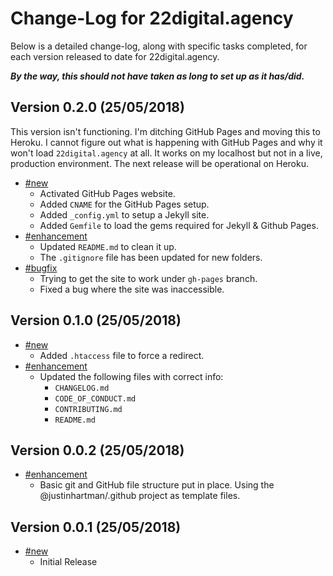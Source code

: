 # Change-Log for 22digital.agency

Below is a detailed change-log, along with specific tasks completed, for each
version released to date for 22digital.agency.

___By the way, this should not have taken as long to set  up as it has/did.___

## Version 0.2.0 (25/05/2018)

This version isn't functioning. I'm ditching GitHub Pages and moving this to
Heroku. I cannot figure out what is happening with GitHub Pages and why it
won't load `22digital.agency` at all. It works on my localhost but not
in a live, production environment. The next release will be operational
on Heroku.

- [#new](#new)
  - Activated GitHub Pages website.
  - Added `CNAME` for the GitHub Pages setup.
  - Added `_config.yml` to setup a Jekyll site.
  - Added `Gemfile` to load the gems required for Jekyll & Github Pages.
- [#enhancement](#enhancement)
  - Updated `README.md` to clean it up.
  - The `.gitignore` file has been updated for new folders.
- [#bugfix](#bugfix)
  - Trying to get the site to work under `gh-pages` branch.
  - Fixed a bug where the site was inaccessible.

## Version 0.1.0 (25/05/2018)

- [#new](#new)
  - Added `.htaccess` file to force a redirect.
- [#enhancement](#enhancement)
  - Updated the following files with correct info:
    - `CHANGELOG.md`
    - `CODE_OF_CONDUCT.md`
    - `CONTRIBUTING.md`
    - `README.md`

## Version 0.0.2 (25/05/2018)

- [#enhancement](#enhancement)
  - Basic git and GitHub file structure put in place. Using the 
    @justinhartman/.github project as template files.

## Version 0.0.1 (25/05/2018)

- [#new](#new)
  - Initial Release
